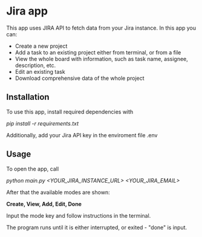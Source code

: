 # Jira app 
This app uses JIRA API to fetch data from your Jira instance.
In this app you can:
* Create a new project
* Add a task to an existing project either from terminal, or from a file
* View the whole board with information, such as task name, assignee, description, etc.
* Edit an existing task
* Download comprehensive data of the whole project

## Installation
To use this app, install required dependencies with

*pip install -r requirements.txt*


Additionally, add your Jira API key in the enviroment file .env

## Usage
To open the app, call

*python main.py <YOUR_JIRA_INSTANCE_URL> <YOUR_JIRA_EMAIL>*


After that the available modes are shown:

**Create, View, Add, Edit, Done**

Input the mode key and follow instructions in the terminal.

The program runs until it is either interrupted, or exited - "done" is input.